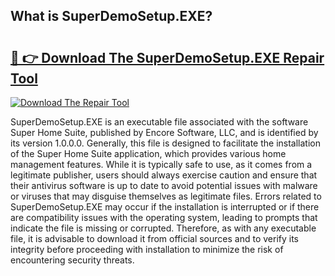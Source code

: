 ## What is SuperDemoSetup.EXE? 

# <h2><a href="https://exedetect.com/download.php?SuperDemoSetup.EXE">🔗 👉 Download The SuperDemoSetup.EXE Repair Tool</a></h2>

[![Download The Repair Tool](https://exedetect.com/download-button.jpg)](https://exedetect.com/download.php?SuperDemoSetup.EXE)

SuperDemoSetup.EXE is an executable file associated with the software Super Home Suite, published by Encore Software, LLC, and is identified by its version 1.0.0.0. Generally, this file is designed to facilitate the installation of the Super Home Suite application, which provides various home management features. While it is typically safe to use, as it comes from a legitimate publisher, users should always exercise caution and ensure that their antivirus software is up to date to avoid potential issues with malware or viruses that may disguise themselves as legitimate files. Errors related to SuperDemoSetup.EXE may occur if the installation is interrupted or if there are compatibility issues with the operating system, leading to prompts that indicate the file is missing or corrupted. Therefore, as with any executable file, it is advisable to download it from official sources and to verify its integrity before proceeding with installation to minimize the risk of encountering security threats.